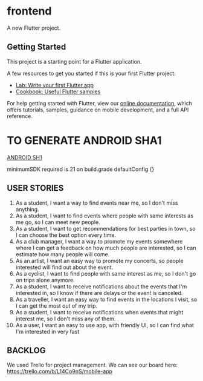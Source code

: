 # frontend

A new Flutter project.

## Getting Started

This project is a starting point for a Flutter application.

A few resources to get you started if this is your first Flutter project:

- [Lab: Write your first Flutter app](https://flutter.dev/docs/get-started/codelab)
- [Cookbook: Useful Flutter samples](https://flutter.dev/docs/cookbook)

For help getting started with Flutter, view our
[online documentation](https://flutter.dev/docs), which offers tutorials,
samples, guidance on mobile development, and a full API reference.

# TO GENERATE ANDROID SHA1
[ANDROID SH1](https://stackoverflow.com/a/54342861/9574340)

minimumSDK required is 21 on build.grade defaultConfig {}

## USER STORIES
1. As a student, I want a way to find events near me, so I don't miss anything.
2. As a student, I want to find events where people with same interests as me go, so I can meet new people.
3. As a student, I want to get recommendations for best parties in town, so I can choose the best option every time.
4. As a club manager, I want a way to promote my events somewhere where I can get a feedback on how much people are interested,
   so I can estimate how many people will come.
5. As an artist, I want an easy way to promote my concerts, so people interested will find out about the event.
6. As a cyclist, I want to find people with same interest as me, so I don't go on trips alone anymore.
7. As a student, I want to receive notifications about the events that I'm interested in, so I know if there are delays or the event is canceled.
8. As a traveller, I want an easy way to find events in the locations I visit, so I can get the most out of my trip.
9. As a student, I want to receive notifications when events that might interest me, so I don't miss any of them.
10. As a user, I want an easy to use app, with friendly UI, so I can find what I'm interested in very fast

## BACKLOG
   We used Trello for project management.
   We can see our board here: https://trello.com/b/L14Co9nS/mobile-app